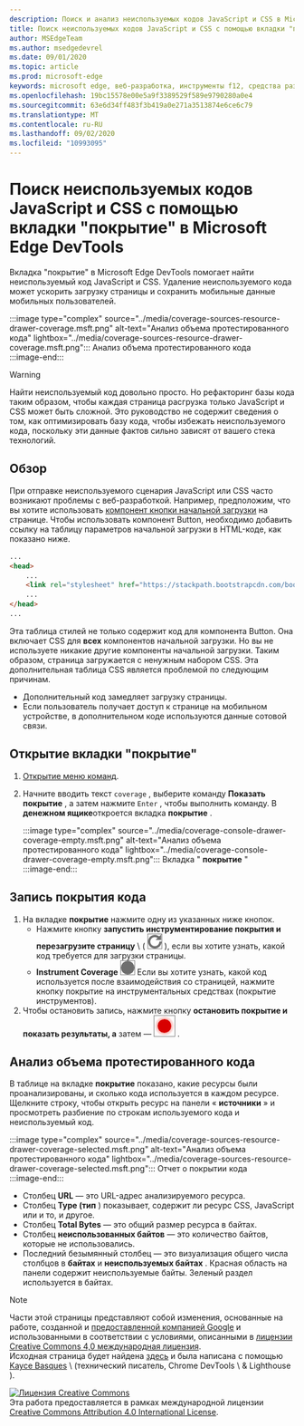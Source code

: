 ```yaml
---
description: Поиск и анализ неиспользуемых кодов JavaScript и CSS в Microsoft Edge DevTools.
title: Поиск неиспользуемых кодов JavaScript и CSS с помощью вкладки "покрытие" в Microsoft Edge DevTools
author: MSEdgeTeam
ms.author: msedgedevrel
ms.date: 09/01/2020
ms.topic: article
ms.prod: microsoft-edge
keywords: microsoft edge, веб-разработка, инструменты f12, средства разработчика
ms.openlocfilehash: 19bc15578e00e5a9f3389529f589e9790280a0e4
ms.sourcegitcommit: 63e6d34ff483f3b419a0e271a3513874e6ce6c79
ms.translationtype: MT
ms.contentlocale: ru-RU
ms.lasthandoff: 09/02/2020
ms.locfileid: "10993095"
---
```

<!-- Copyright Kayce Basques 

   Licensed under the Apache License, Version 2.0 (the "License");
   you may not use this file except in compliance with the License.
   You may obtain a copy of the License at

       https://www.apache.org/licenses/LICENSE-2.0

   Unless required by applicable law or agreed to in writing, software
   distributed under the License is distributed on an "AS IS" BASIS,
   WITHOUT WARRANTIES OR CONDITIONS OF ANY KIND, either express or implied.
   See the License for the specific language governing permissions and
   limitations under the License.  -->





# Поиск неиспользуемых кодов JavaScript и CSS с помощью вкладки "покрытие" в Microsoft Edge DevTools   



Вкладка "покрытие" в Microsoft Edge DevTools помогает найти неиспользуемый код JavaScript и CSS.  Удаление неиспользуемого кода может ускорить загрузку страницы и сохранить мобильные данные мобильных пользователей.  

:::image type="complex" source="../media/coverage-sources-resource-drawer-coverage.msft.png" alt-text="Анализ объема протестированного кода" lightbox="../media/coverage-sources-resource-drawer-coverage.msft.png":::
   Анализ объема протестированного кода  
:::image-end:::  

> [!WARNING]
> Найти неиспользуемый код довольно просто.  Но рефакторинг базы кода таким образом, чтобы каждая страница расгрузка только JavaScript и CSS может быть сложной.  Это руководство не содержит сведения о том, как оптимизировать базу кода, чтобы избежать неиспользуемого кода, поскольку эти данные фактов сильно зависят от вашего стека технологий.  

## Обзор   

При отправке неиспользуемого сценария JavaScript или CSS часто возникают проблемы с веб-разработкой.  Например, предположим, что вы хотите использовать [компонент кнопки начальной загрузки][BootstrapButtons] на странице.  Чтобы использовать компонент Button, необходимо добавить ссылку на таблицу параметров начальной загрузки в HTML-коде, как показано ниже.  

```html
...
<head>
    ...
    <link rel="stylesheet" href="https://stackpath.bootstrapcdn.com/bootstrap/4.3.1/css/bootstrap.min.css" integrity="sha384-ggOyR0iXCbMQv3Xipma34MD+dH/1fQ784/j6cY/iJTQUOhcWr7x9JvoRxT2MZw1T" crossorigin="anonymous">
    ...
</head>
...
```  

Эта таблица стилей не только содержит код для компонента Button.  Она включает CSS для **всех** компонентов начальной загрузки.  Но вы не используете никакие другие компоненты начальной загрузки.  Таким образом, страница загружается с ненужным набором CSS.  Эта дополнительная таблица CSS является проблемой по следующим причинам.  

*   Дополнительный код замедляет загрузку страницы.  <!--See [Render-Blocking CSS][render].  -->  
*   Если пользователь получает доступ к странице на мобильном устройстве, в дополнительном коде используются данные сотовой связи.  
    
<!--[render]: /web/fundamentals/performance/critical-rendering-path/render-blocking-css  -->  

## Открытие вкладки "покрытие"   

1.  [Открытие меню команд][DevToolsCommandMenu].  
1.  Начните вводить текст `coverage` , выберите команду **Показать покрытие** , а затем нажмите `Enter` , чтобы выполнить команду.  В **денежном ящике**откроется вкладка **покрытие** .  

    :::image type="complex" source="../media/coverage-console-drawer-coverage-empty.msft.png" alt-text="Анализ объема протестированного кода" lightbox="../media/coverage-console-drawer-coverage-empty.msft.png":::
       Вкладка " **покрытие** "  
    :::image-end:::  
    
## Запись покрытия кода   

1.  На вкладке **покрытие** нажмите одну из указанных ниже кнопок.  
    *   Нажмите кнопку **запустить инструментирование покрытия и перезагрузите страницу** \ ( ![ Запуск инструментированного покрытия и перезагрузка страницы ][ImageReloadIcon] \), если вы хотите узнать, какой код требуется для загрузки страницы.  
    *   **Instrument Coverage** ![ ][ImageRecordIcon] Если вы хотите узнать, какой код используется после взаимодействия со страницей, нажмите кнопку покрытие на инструментальных средствах (покрытие инструментов).  
1.  Чтобы остановить запись, нажмите кнопку **остановить покрытие и показать результаты, а** затем — ![ остановить покрытие инструментирования и показать результаты ][ImageStopIcon] .  
    
## Анализ объема протестированного кода   

В таблице на вкладке **покрытие** показано, какие ресурсы были проанализированы, и сколько кода используется в каждом ресурсе.  Щелкните строку, чтобы открыть ресурс на панели « **источники** » и просмотреть разбиение по строкам используемого кода и неиспользуемый код.  

:::image type="complex" source="../media/coverage-sources-resource-drawer-coverage-selected.msft.png" alt-text="Анализ объема протестированного кода" lightbox="../media/coverage-sources-resource-drawer-coverage-selected.msft.png":::
   Отчет о покрытии кода  
:::image-end:::  

*   Столбец **URL** — это URL-адрес анализируемого ресурса.  
*   Столбец **Type (тип** ) показывает, содержит ли ресурс CSS, JavaScript или и то, и другое.  
*   Столбец **Total Bytes** — это общий размер ресурса в байтах.  
*   Столбец **неиспользованных байтов** — это количество байтов, которые не использовались.  
*   Последний безымянный столбец — это визуализация общего числа столбцов в **байтах** и **неиспользуемых байтах** .  Красная область на панели содержит неиспользуемые байты.  Зеленый раздел используется в байтах.  
    
<!--  
 


-->  

<!-- image links -->  

[ImageReloadIcon]: ../media/reload-icon.msft.png  
[ImageRecordIcon]: ../media/record-icon.msft.png  
[ImageStopIcon]: ../media/stop-icon.msft.png  

<!-- links -->  

[DevToolsCommandMenu]: ../command-menu/index.md "Выполнение команд с помощью командного меню Microsoft Edge DevTools | Документы Microsoft"  

[BootstrapButtons]: https://getbootstrap.com/docs/4.3/components/buttons "Кнопки для загрузки"  

> [!NOTE]
> Части этой страницы представляют собой изменения, основанные на работе, созданной и [предоставленной компанией Google][GoogleSitePolicies] и использованными в соответствии с условиями, описанными в [лицензии Creative Commons 4,0 международная лицензия][CCA4IL].  
> Исходная страница будет найдена [здесь](https://developers.google.com/web/tools/chrome-devtools/coverage/index) и была написана с помощью [Kayce Basques][KayceBasques] \ (технический писатель, Chrome DevTools \ & Lighthouse \).  

[![Лицензия Creative Commons][CCby4Image]][CCA4IL]  
Эта работа предоставляется в рамках международной лицензии [Creative Commons Attribution 4.0 International License][CCA4IL].  

[CCA4IL]: https://creativecommons.org/licenses/by/4.0  
[CCby4Image]: https://i.creativecommons.org/l/by/4.0/88x31.png  
[GoogleSitePolicies]: https://developers.google.com/terms/site-policies  
[KayceBasques]: https://developers.google.com/web/resources/contributors/kaycebasques  
